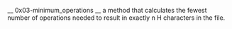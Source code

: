 __ 0x03-minimum_operations __
 a method that calculates the fewest number of operations needed to result in exactly n H characters in the file.